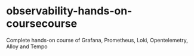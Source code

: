 # observability-hands-on-coursecourse
Complete hands-on course of Grafana, Prometheus, Loki, Opentelemetry, Alloy and Tempo
